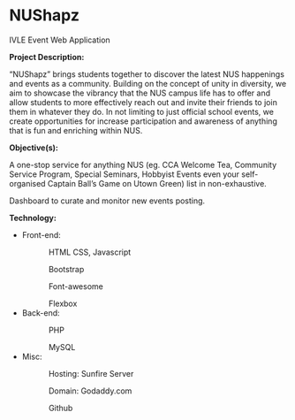 # NUShapz
IVLE Event Web Application

<b>Project Description:</b>

“NUShapz” brings students together to discover the latest NUS happenings and events as a community. Building on the concept of unity in diversity, we aim to showcase the vibrancy that the NUS campus life has to offer and allow students to more effectively reach out and invite their friends to join them in whatever they do. In not limiting to just official school events, we create opportunities for increase participation and awareness of anything that is fun and enriching within NUS.

<b>Objective(s):</b>

A one-stop service for anything NUS
(eg. CCA Welcome Tea, Community Service Program, Special Seminars, Hobbyist Events even your self-organised Captain Ball’s Game on Utown Green) list in non-exhaustive.

Dashboard to curate and monitor new events posting. 

<b>Technology:</b><br/>
<ul>
  <li>
  Front-end: 
    <ul>
      <ol>HTML CSS, Javascript</ol>
      <ol>Bootstrap</ol>
      <ol>Font-awesome</ol>
      <ol>Flexbox</ol>
    </ul>
  </li>
  <li>
  Back-end: 
    <ul>
      <ol>PHP</ol>
      <ol>MySQL</ol>
    </ul>
    </li>
  <li>
  Misc:
    <ul>
      <ol>Hosting: Sunfire Server </ol>
      <ol>Domain: Godaddy.com</ol>
      <ol>Github</ol>
    </ul>
  </li>
</ul>
